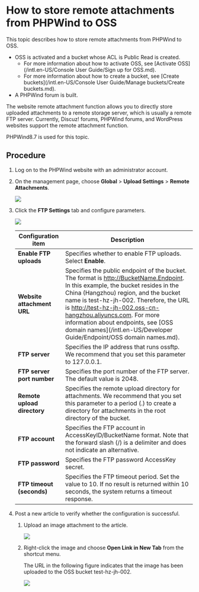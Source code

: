 # How to store remote attachments from PHPWind to OSS

This topic describes how to store remote attachments from PHPWind to OSS.

-   OSS is activated and a bucket whose ACL is Public Read is created.
    -   For more information about how to activate OSS, see [Activate OSS](/intl.en-US/Console User Guide/Sign up for OSS.md).
    -   For more information about how to create a bucket, see [Create buckets](/intl.en-US/Console User Guide/Manage buckets/Create buckets.md).
-   A PHPWind forum is built.

The website remote attachment function allows you to directly store uploaded attachments to a remote storage server, which is usually a remote FTP server. Currently, Discuz! forums, PHPWind forums, and WordPress websites support the remote attachment function.

PHPWind8.7 is used for this topic.

## Procedure

1.  Log on to the PHPWind website with an administrator account.

2.  On the management page, choose **Global** \> **Upload Settings** \> **Remote Attachments**.

    ![](../images/p2813.png)

3.  Click the **FTP Settings** tab and configure parameters.

    ![](../images/p2815.png)

    |Configuration item|Description|
    |------------------|-----------|
    |**Enable FTP uploads**|Specifies whether to enable FTP uploads. Select **Enable**.|
    |**Website attachment URL**|Specifies the public endpoint of the bucket. The format is http://BucketName.Endpoint. In this example, the bucket resides in the China \(Hangzhou\) region, and the bucket name is test-hz-jh-002. Therefore, the URL is http://test-hz-jh-002.oss-cn-hangzhou.aliyuncs.com. For more information about endpoints, see [OSS domain names](/intl.en-US/Developer Guide/Endpoint/OSS domain names.md).|
    |**FTP server**|Specifies the IP address that runs ossftp. We recommend that you set this parameter to 127.0.0.1.|
    |**FTP server port number**|Specifies the port number of the FTP server. The default value is 2048.|
    |**Remote upload directory**|Specifies the remote upload directory for attachments. We recommend that you set this parameter to a period \(.\) to create a directory for attachments in the root directory of the bucket.|
    |**FTP account**|Specifies the FTP account in AccessKeyID/BucketName format. Note that the forward slash \(/\) is a delimiter and does not indicate an alternative.|
    |**FTP password**|Specifies the FTP password AccessKey secret.|
    |**FTP timeout \(seconds\)**|Specifies the FTP timeout period. Set the value to 10. If no result is returned within 10 seconds, the system returns a timeout response.|

4.  Post a new article to verify whether the configuration is successful.

    1.  Upload an image attachment to the article.

        ![](../images/p2817.png)

    2.  Right-click the image and choose **Open Link in New Tab** from the shortcut menu.

        The URL in the following figure indicates that the image has been uploaded to the OSS bucket test-hz-jh-002.

        ![](../images/p2818.png)


